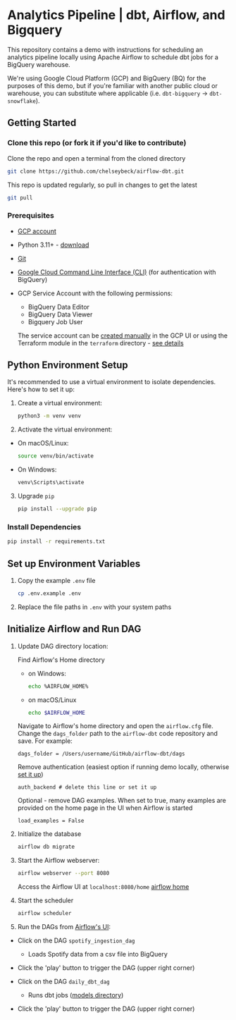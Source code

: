 # Analytics Pipeline | dbt, Airflow, and Bigquery

This repository contains a demo with instructions for scheduling an analytics pipeline locally using Apache Airflow to schedule dbt jobs for a BigQuery warehouse.

We're using Google Cloud Platform (GCP) and BigQuery (BQ) for the purposes of this demo, but if you're familiar with another public cloud or warehouse, you can substitute where applicable (i.e. `dbt-bigquery` -> `dbt-snowflake`).

## Getting Started

### Clone this repo (or fork it if you'd like to contribute)
Clone the repo and open a terminal from the cloned directory

```bash
git clone https://github.com/chelseybeck/airflow-dbt.git
```

This repo is updated regularly, so pull in changes to get the latest

```bash
git pull
```

### Prerequisites

- [GCP account](https://cloud.google.com/solutions/smb)
- Python 3.11+ - [download](https://www.python.org/downloads/)
- [Git](https://git-scm.com/book/en/v2/Getting-Started-Installing-Git)
- [Google Cloud Command Line Interface (CLI)](https://cloud.google.com/sdk/docs/install) (for authentication with BigQuery)
- GCP Service Account with the following permissions:
  - BigQuery Data Editor
  - BigQuery Data Viewer
  - Bigquery Job User

  The service account can be [created manually](https://cloud.google.com/iam/docs/service-accounts-create#creating) in the GCP UI or using the Terraform module in the `terraform` directory - [see details](/terraform/README.md)

## Python Environment Setup

It's recommended to use a virtual environment to isolate dependencies. Here's how to set it up:

1. Create a virtual environment:

    ```bash
    python3 -m venv venv
    ```

2. Activate the virtual environment:
- On macOS/Linux:

    ```bash
    source venv/bin/activate
    ```
- On Windows:

    ```bash
    venv\Scripts\activate
    ```

3. Upgrade `pip`

    ```bash
    pip install --upgrade pip
    ```

### Install Dependencies

```bash
pip install -r requirements.txt
```

## Set up Environment Variables

1. Copy the example `.env` file
    ```bash
    cp .env.example .env
    ```
2. Replace the file paths in `.env` with your system paths

## Initialize Airflow and Run DAG


1. Update DAG directory location:

    Find Airflow's Home directory
    - on Windows:
        ```bash
        echo %AIRFLOW_HOME%
        ```
    - on macOS/Linux
        ```bash
        echo $AIRFLOW_HOME
        ```
    Navigate to Airflow's home directory and open the `airflow.cfg` file. Change the `dags_folder` path to the `airflow-dbt` code repository and save. For example:
    ```
    dags_folder = /Users/username/GitHub/airflow-dbt/dags
    ```
    Remove authentication (easiest option if running demo locally, otherwise [set it up](https://airflow.apache.org/docs/apache-airflow-providers-fab/stable/auth-manager/api-authentication.html))
    ```
    auth_backend # delete this line or set it up
    ```
    Optional - remove DAG examples. When set to true, many examples are provided on the home page in the UI when Airflow is started
    ```
    load_examples = False
    ```

2. Initialize the database
    ```bash
    airflow db migrate
    ```

3. Start the Airflow webserver:

    ```bash
    airflow webserver --port 8080
    ```

    Access the Airflow UI at `localhost:8080/home`
    [airflow home](http://0.0.0.0:8080/home)

4. Start the scheduler

    ```bash
    airflow scheduler
    ```

5. Run the DAGs from [Airflow's UI](http://0.0.0.0:8080/home):
  - Click on the DAG `spotify_ingestion_dag`
    - Loads Spotify data from a csv file into BigQuery
  - Click the 'play' button to trigger the DAG (upper right corner)

  - Click on the DAG `daily_dbt_dag`
    - Runs dbt jobs ([models directory](/analytics/models)) 
  - Click the 'play' button to trigger the DAG (upper right corner)
